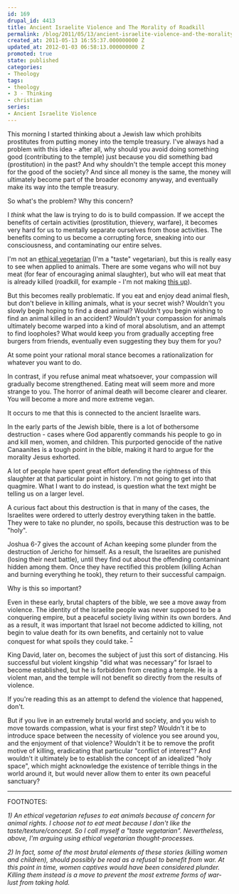 ```yaml
---
id: 169
drupal_id: 4413
title: Ancient Israelite Violence and The Morality of Roadkill
permalink: /blog/2011/05/13/ancient-israelite-violence-and-the-morality-of-roadkill/
created_at: 2011-05-13 16:55:37.000000000 Z
updated_at: 2012-01-03 06:58:13.000000000 Z
promoted: true
state: published
categories:
- Theology
tags:
- theology
- 3 - Thinking
- christian
series:
- Ancient Israelite Violence
---
```

This morning I started thinking about a Jewish law which prohibits prostitutes from putting money into the temple treasury. I've always had a problem with this idea - after all, why should you avoid doing something good (contributing to the temple) just because you did something bad (prostitution) in the past? And why shouldn't the temple accept this money for the good of the society? And since all money is the same, the money will ultimately become part of the broader economy anyway, and eventually make its way into the temple treasury.

So what's the problem? Why this concern?

I <em>think</em> what the law is trying to do is to build compassion. If we accept the benefits of certain activities (prostitution, thievery, warfare), it becomes very hard for us to mentally separate ourselves from those activities. The benefits coming to us become a corrupting force, sneaking into our consciousness, and contaminating our entire selves.

I'm not an <a href="#footnote-vegetarian">ethical vegetarian</a> (I'm a "taste" vegetarian), but this is really easy to see when applied to animals. There are some vegans who will not buy meat (for fear of encouraging animal slaughter), but who will eat meat that is already killed (roadkill, for example - I'm not making <a href="http://www.wikihow.com/Eat-Roadkill">this up</a>).

But this becomes really problematic. If you eat and enjoy dead animal flesh, but don't believe in killing animals, what is your secret wish? Wouldn't you slowly begin hoping to find a dead animal? Wouldn't you begin wishing to find an animal killed in an accident? Wouldn't your compassion for animals ultimately become warped into a kind of moral absolutism, and an attempt to find loopholes? What would keep you from gradually accepting free burgers from friends, eventually even suggesting they buy them for you?

At some point your rational moral stance becomes a rationalization for whatever you want to do.

In contrast, if you refuse animal meat whatsoever, your compassion will gradually become strengthened. Eating meat will seem more and more strange to you. The horror of animal death will become clearer and clearer. You will become a more and more extreme vegan.

It occurs to me that this is connected to the ancient Israelite wars.

In the early parts of the Jewish bible, there is a lot of bothersome destruction - cases where God apparently commands his people to go in and kill men, women, and children. This purported genocide of the native Canaanites is a tough point in the bible, making it hard to argue for the morality Jesus exhorted.

A lot of people have spent great effort defending the rightness of this slaughter at that particular point in history. I'm not going to get into that quagmire. What I want to do instead, is question what the text might be telling us on a larger level.

A curious fact about this destruction is that in many of the cases, the Israelites were ordered to utterly destroy everything taken in the battle. They were to take no plunder, no spoils, because this destruction was to be "holy".

Joshua 6-7 gives the account of Achan keeping some plunder from the destruction of Jericho for himself. As a result, the Israelites are punished (losing their next battle), until they find out about the offending contaminant hidden among them. Once they have rectified this problem (killing Achan and burning everything he took), they return to their successful campaign.

Why is this so important?

Even in these early, brutal chapters of the bible, we see a move away from violence. The identity of the Israelite people was never supposed to be a conquering empire, but a peaceful society living within its own borders. And as a result, it was important that Israel not become addicted to killing, not begin to value death for its own benefits, and certainly not to value conquest for what spoils they could take. <sup><a href="#footnote-brutal">*</a></sup>

King David, later on, becomes the subject of just this sort of distancing. His successful but violent kingship "did what was necessary" for Israel to become established, but he is forbidden from creating a temple. He is a violent man, and the temple will not benefit so directly from the results of violence.

If you're reading this as an attempt to defend the violence that happened, don't.

But if you live in an extremely brutal world and society, and you wish to move towards compassion, what is your first step? Wouldn't it be to introduce space between the necessity of violence you see around you, and the enjoyment of that violence? Wouldn't it be to remove the profit motive of killing, eradicating that particular "conflict of interest"? And wouldn't it ultimately be to establish the concept of an idealized "holy space", which might acknowledge the existence of terrible things in the world around it, but would never allow them to enter its own peaceful sanctuary?

---

FOOTNOTES:

<a id="footnote-vegetarian"></a><em>1) An ethical vegetarian refuses to eat animals because of concern for animal rights. I choose not to eat meat because I don't like the taste/texture/concept. So I call myself a "taste vegetarian". Nevertheless, above, I'm arguing using ethical vegetarian thought-processes.</em>

<a id="footnote-brutal"></a><em>2) In fact, some of the most brutal elements of these stories (killing women and children), should possibly be read as a refusal to benefit from war. At this point in time, women captives would have been considered plunder. Killing them instead is a move to prevent the most extreme forms of war-lust from taking hold.</em>
